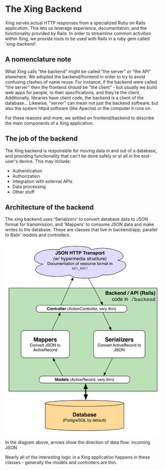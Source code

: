 # The Xing Backend

Xing serves actual HTTP responses from a specialized Ruby on Rails application.  This lets us leverage experience, documentation, and the functionality provided by Rails. In order to streamline common activities within Xing, we provide tools to be used with Rails in a ruby gem called 'xing-backend'.

## A nomenclature note

What Xing calls "the backend" might be called "the server" or "the API" elsewhere. We adopted the backend/frontend in order to try to avoid confusing clashes of name reuse. For instance, if the backend were called "the server" then the frontend should be "the client" - but usually we build web apps for people, to their specifications, and they're the client. Additionally, libraries have client code, the backend is a client of the database...  Likewise, "server" can mean not just the backend software, but also the system httpd software (like Apache) or the computer it runs on. 

For these reasons and more, we settled on frontend/backend to describe the main components of a Xing application.

## The job of the backend

The Xing backend is responsible for moving data in and out of a database, and providing functionality that can't be done safely or at all in the end-user's device. This may include:

* Authentication
* Authorization
* Integration with external APIs
* Data processing 
* Other stuff

## Architecture of the backend

The xing backend uses 'Serializers' to convert database data to JSON format for transmission, and 'Mappers' to consume JSON data and make writes to the database.  These are classes that live in backend/app, parallel to Rails' models and controllers. 

![](Xing-backend-architecture.png)

In the diagram above, arrows show the direction of data flow: incoming JSON 

Nearly all of the interesting logic in a Xing application happens in these classes - generally the models and controllers are thin.



